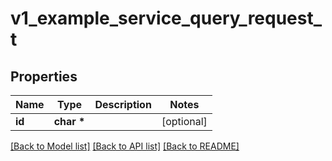 # v1_example_service_query_request_t

## Properties
Name | Type | Description | Notes
------------ | ------------- | ------------- | -------------
**id** | **char \*** |  | [optional] 

[[Back to Model list]](../README.md#documentation-for-models) [[Back to API list]](../README.md#documentation-for-api-endpoints) [[Back to README]](../README.md)



